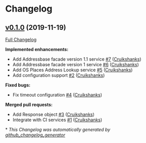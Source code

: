 # Changelog

## [v0.1.0](https://github.com/defra/defra-ruby-address/tree/v0.1.0) (2019-11-19)

[Full Changelog](https://github.com/defra/defra-ruby-address/compare/04b6877488dfe66778fc57845f9c69fd8b7a9905...v0.1.0)

**Implemented enhancements:**

- Add Addressbase facade version 1.1 service [\#7](https://github.com/DEFRA/defra-ruby-address/pull/7) ([Cruikshanks](https://github.com/Cruikshanks))
- Add Addressbase facade version 1 service [\#6](https://github.com/DEFRA/defra-ruby-address/pull/6) ([Cruikshanks](https://github.com/Cruikshanks))
- Add OS Places Address Lookup service [\#5](https://github.com/DEFRA/defra-ruby-address/pull/5) ([Cruikshanks](https://github.com/Cruikshanks))
- Add configuration support [\#2](https://github.com/DEFRA/defra-ruby-address/pull/2) ([Cruikshanks](https://github.com/Cruikshanks))

**Fixed bugs:**

- Fix timeout configuration [\#4](https://github.com/DEFRA/defra-ruby-address/pull/4) ([Cruikshanks](https://github.com/Cruikshanks))

**Merged pull requests:**

- Add Response object [\#3](https://github.com/DEFRA/defra-ruby-address/pull/3) ([Cruikshanks](https://github.com/Cruikshanks))
- Integrate with CI services [\#1](https://github.com/DEFRA/defra-ruby-address/pull/1) ([Cruikshanks](https://github.com/Cruikshanks))



\* *This Changelog was automatically generated by [github_changelog_generator](https://github.com/github-changelog-generator/github-changelog-generator)*
